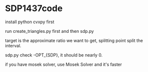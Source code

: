 # SDP1437code

install python cvxpy first 

run create_triangles.py first and then sdp.py

target is the approximate ratio we want to get,
splitting point split the interval.

sdp.py check -OPT_{SDP}, it should be nearly 0.

if you have mosek solver, use Mosek Solver and it's faster
